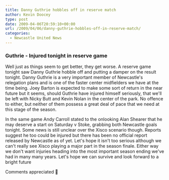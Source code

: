 ```yaml
---
title: Danny Guthrie hobbles off in reserve match
author: Kevin Doocey
type: post
date: 2009-04-06T20:59:10+00:00
url: /2009/04/06/danny-guthrie-hobbles-off-in-reserve-match/
categories:
  - Newcastle United News
---
```


### Guthrie - Injured tonight in reserve game

Well just as things seem to get better, they get worse. A reserve game tonight saw Danny Guthrie hobble off and putting a damper on the result tonight. Danny Guthrie is a very important member of Newcastle's relegation plans and is one of the faster center midfielders we have at the time being. Joey Barton is expected to make some sort of return in the near future but it seems, should Guthrie have injured himself seriously, that we'll be left with Nicky Butt and Kevin Nolan in the center of the park. No offence to either, but neither of them possess a great deal of pace that we need at this stage of the season.

In the same game Andy Carroll stated to the onlooking Alan Shearer that he may deserve a start on Saturday v Stoke, grabbing both Newcastle goals tonight. Some news is still unclear over the Xisco scenario though. Reports suggest he too could be injured but there has been no official report released by Newcastle as of yet. Let's hope it isn't too serious although we can't really see Xisco playing a major part in the season finale. Either way we don't want injuries heading into the most important season ending we've had in many many years. Let's hope we can survive and look forward to a bright future

Comments appreciated 🙂
